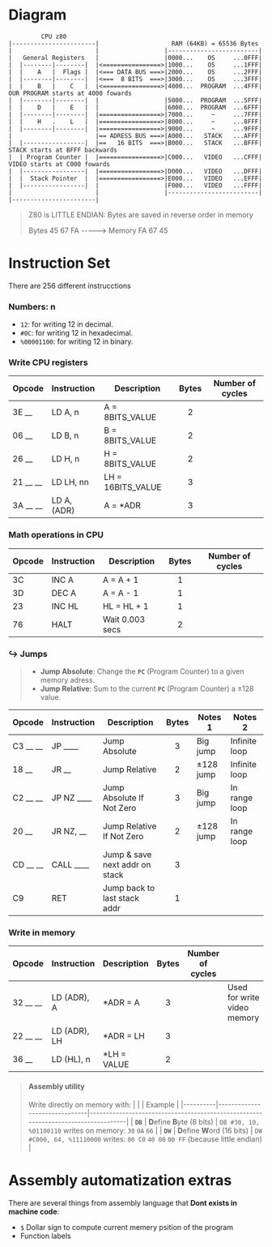 

# Diagram

```
         CPU z80
|-----------------------|                    RAM (64KB) = 65536 Bytes
|                       |                  |-------------------------|
|   General Registers   |                  |0000...    OS     ...0FFF|
|  |--------|--------|  |<================>|1000...    OS     ...1FFF|
|  |    A   |  Flags |  |<=== DATA BUS ===>|2000...    OS     ...2FFF|
|  |--------|--------|  |<===  8 BITS  ===>|3000...    OS     ...3FFF|
|  |    B   |    C   |  |<================>|4000...  PROGRAM  ...4FFF| OUR PROGRAM starts at 4000 fowards
|  |--------|--------|  |                  |5000...  PROGRAM  ...5FFF|
|  |    D   |    E   |  |                  |6000...  PROGRAM  ...6FFF|
|  |--------|--------|  |=================>|7000...     ~     ...7FFF|
|  |    H   .    L   |  |=================>|8000...     ~     ...8FFF|
|  |--------|--------|  |=================>|9000...     ~     ...9FFF|
|                       |== ADRESS BUS ===>|A000...   STACK   ...AFFF|
|  |-----------------|  |==   16 BITS  ===>|B000...   STACK   ...BFFF| STACK starts at BFFF backwards
|  | Program Counter |  |=================>|C000...   VIDEO   ...CFFF| VIDEO starts at C000 fowards
|  |-----------------|  |=================>|D000...   VIDEO   ...DFFF|
|  |  Stack Pointer  |  |=================>|E000...   VIDEO   ...EFFF|
|  |-----------------|  |                  |F000...   VIDEO   ...FFFF|
|                       |                  |-------------------------|
|-----------------------|
```

> Z80 is LITTLE ENDIAN: Bytes are saved in reverse order in memory
> 
> Bytes 45 67 FA -----> Memory FA 67 45


# Instruction Set

There are 256 different instrucctions

### Numbers: n
- `12`: for writing 12 in decimal.
- `#0C`: for writing 12 in hexadecimal.
- `%00001100`: for writing 12 in binary.

### Write CPU registers

| Opcode   | Instruction  | Description         | Bytes | Number of cycles |
|:---------|:-------------|---------------------|:-----:|------------------|
| 3E __    | LD A, n      | A = 8BITS_VALUE     |   2   |                  |
| 06 __    | LD B, n      | B = 8BITS_VALUE     |   2   |                  |
| 26 __    | LD H, n      | H = 8BITS_VALUE     |   2   |                  |
| 21 __ __ | LD LH, nn    | LH = 16BITS_VALUE   |   3   |                  |
| 3A __ __ | LD A, (ADR)  | A = *ADR            |   3   |                  |


### Math operations in CPU

| Opcode   | Instruction  | Description         | Bytes | Number of cycles |
|:---------|:-------------|---------------------|:-----:|------------------|
| 3C       | INC A        | A = A + 1           |   1   |                  |
| 3D       | DEC A        | A = A - 1           |   1   |                  |
| 23       | INC HL       | HL = HL + 1         |   1   |                  |
| 76       | HALT         | Wait 0.003 secs     |   2   |                  |


### ↪️ Jumps

> - **Jump Absolute**: Change the **`PC`** (Program Counter) to a given memory adress.
> - **Jump Relative**: Sum to the current **`PC`** (Program Counter) a ±128 value.

| Opcode   | Instruction  | Description                    | Bytes | Notes 1   | Notes 2       |
|:---------|:-------------|--------------------------------|:-----:|-----------|---------------|
| C3 __ __ | JP ____      | Jump Absolute                  |   3   | Big jump  | Infinite loop |
| 18 __    | JR __        | Jump Relative                  |   2   | ±128 jump | Infinite loop |
| C2 __ __ | JP NZ ____   | Jump Absolute If Not Zero      |   3   | Big jump  | In range loop |
| 20 __    | JR NZ, __    | Jump Relative If Not Zero      |   2   | ±128 jump | In range loop |
| CD __ __ | CALL ____    | Jump & save next addr on stack |   3   |           |               |
| C9       | RET          | Jump back to last stack addr   |   1   |           |               |


### Write in memory

| Opcode   | Instruction  | Description         | Bytes | Number of cycles |                             |
|:---------|:-------------|---------------------|:-----:|------------------|-----------------------------|
| 32 __ __ | LD (ADR), A  | *ADR = A            |   3   |                  | Used for write video memory |
| 22 __ __ | LD (ADR), LH | *ADR = LH           |   3   |                  |                             |
| 36 __    | LD (HL), n   | *LH = VALUE         |   2   |                  |                             |

> #### Assembly utility
> Write directly on memory with:
> |          |                               | Example                                                                           |
> |----------|-------------------------------|-----------------------------------------------------------------------------------|
> | **`DB`** | **D**efine **B**yte (8 bits)  | `DB #30, 10, %01100110` writes on memory: `30` `0A` `66`                          |
> | **`DW`** | **D**efine **W**ord (16 bits) | `DW #C000, 64, %11110000` writes: `00 C0` `40 00` `00 FF` (because little endian) |  

# Assembly automatization extras

There are several things from assembly language that **Dont exists in machine code**:

- `$` Dollar sign to compute current memery psition of the program
- Function labels





